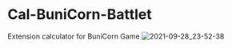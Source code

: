 # Cal-BuniCorn-Battlet
Extension calculator for BuniCorn Game
![2021-09-28_23-52-38](https://user-images.githubusercontent.com/7509414/135131390-c6013eec-2000-4d31-ba3e-a67b6ce2ce53.png)
